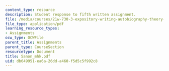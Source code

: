 ```yaml
---
content_type: resource
description: Student response to fifth written assignment.
file: /media/courses/21w-730-3-expository-writing-autobiography-theory-and-practice-spring-2001/db649951ea6a26dda460f5d5c5f992c8_5anon_mhk.pdf
file_type: application/pdf
learning_resource_types:
- Assignments
ocw_type: OCWFile
parent_title: Assignments
parent_type: CourseSection
resourcetype: Document
title: 5anon_mhk.pdf
uid: db649951-ea6a-26dd-a460-f5d5c5f992c8
---
```

